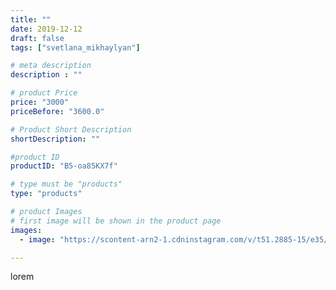 ```yaml
---
title: ""
date: 2019-12-12
draft: false
tags: ["svetlana_mikhaylyan"]

# meta description
description : ""

# product Price
price: "3000"
priceBefore: "3600.0"

# Product Short Description
shortDescription: ""

#product ID
productID: "B5-oa85KX7f"

# type must be "products"
type: "products"

# product Images
# first image will be shown in the product page
images:
  - image: "https://scontent-arn2-1.cdninstagram.com/v/t51.2885-15/e35/72532528_438094183804722_3579969192857479037_n.jpg?se=7&tp=1&_nc_ht=scontent-arn2-1.cdninstagram.com&_nc_cat=106&_nc_ohc=VdcNcJDzuxIAX8YLsep&oh=3282d7cd646b8789736e09ab7da0652f&oe=60746615&ig_cache_key=MjE5NzM3MTQ0MjE1Mzc1MDIzOQ%3D%3D.2"

---
```

lorem
